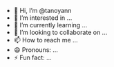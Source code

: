 - 👋 Hi, I’m @tanoyann
- 👀 I’m interested in ...
- 🌱 I’m currently learning ...
- 💞️ I’m looking to collaborate on ...
- 📫 How to reach me ...
- 😄 Pronouns: ...
- ⚡ Fun fact: ...

<!---
tanoyann/tanoyann is a ✨ special ✨ repository because its `README.md` (this file) appears on your GitHub profile.
You can click the Preview link to take a look at your changes.
--->
